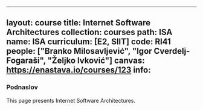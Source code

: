 
---
layout: course
title: Internet Software Architectures
collection: courses
path: ISA
name: ISA
curriculum: [E2, SIIT]
code: RI41
people: ["Branko Milosavljević", "Igor Cverdelj-Fogaraši", "Željko Ivković"]
canvas: https://enastava.io/courses/123
info:
---


### Podnaslov

This page presents Internet Software Architectures.
